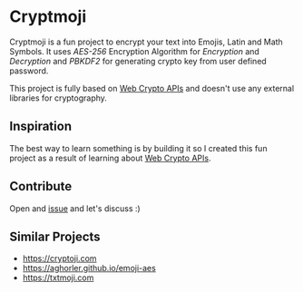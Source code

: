 # Cryptmoji

Cryptmoji is a fun project to encrypt your text into Emojis, Latin and Math Symbols.
It uses *AES-256* Encryption Algorithm for *Encryption* and *Decryption* and *PBKDF2* for generating crypto key from user defined password.

This project is fully based on [Web Crypto APIs](https://developer.mozilla.org/en-US/docs/Web/API/Web_Crypto_API) and doesn't use any external libraries for cryptography.


## Inspiration

The best way to learn something is by building it so I created this fun project as a result of learning about [Web Crypto APIs](https://developer.mozilla.org/en-US/docs/Web/API/Web_Crypto_API).

## Contribute

Open and [issue](https://github.com/ad1992/cryptmoji/issues/new) and let's discuss :)

## Similar Projects

* https://cryptoji.com
* https://aghorler.github.io/emoji-aes
* https://txtmoji.com


